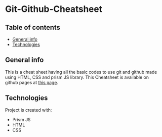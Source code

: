 # Git-Github-Cheatsheet

## Table of contents
* [General info](#general-info)
* [Technologies](#technologies)

## General info
This is a cheat sheet having all the basic codes to use git and github made using HTML, CSS and prism JS library.
This Cheatsheet is available on github pages at [this page](https://ayush181005.github.io/Git-Github-Cheatsheet/index.html).
	
## Technologies
Project is created with:
* Prism JS
* HTML
* CSS
